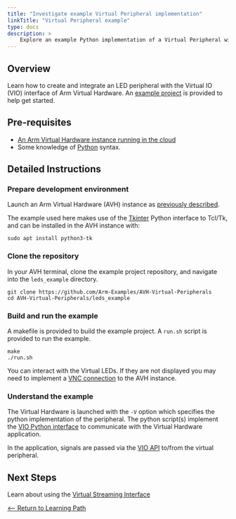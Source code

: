 ```yaml
---
title: "Investigate example Virtual Peripheral implementation"
linkTitle: "Virtual Peripheral example"
type: docs
description: >
    Explore an example Python implementation of a Virtual Peripheral with Arm Virtual Hardware and Virtual IO.
---
```

## Overview

Learn how to create and integrate an LED peripheral with the Virtual IO (VIO) interface of Arm Virtual Hardware. An [example project](https://github.com/Arm-Examples/AVH-Virtual-Peripherals) is provided to help get started.

## Pre-requisites

* [An Arm Virtual Hardware instance running in the cloud](/iot/aws/launch)
* Some knowledge of [Python](https://www.python.org/) syntax.

## Detailed Instructions

### Prepare development environment

Launch an Arm Virtual Hardware (AVH) instance as [previously described](/iot/aws/launch).

The example used here makes use of the [Tkinter](https://docs.python.org/3/library/tkinter.html) Python interface to Tcl/Tk, and can be installed in the AVH instance with:
```console
sudo apt install python3-tk
```
### Clone the repository

In your AVH terminal, clone the example project repository, and navigate into the `leds_example` directory.
```console
git clone https://github.com/Arm-Examples/AVH-Virtual-Peripherals
cd AVH-Virtual-Peripherals/leds_example
```
### Build and run the example

A makefile is provided to build the example project. A `run.sh` script is provided to run the example.
```console
make
./run.sh
```
You can interact with the Virtual LEDs. If they are not displayed you may need to implement a [VNC connection](/iot/avh/launch/#vnc) to the AVH instance.

### Understand the example

The Virtual Hardware is launched with the `-V` option which specifies the python implementation of the peripheral. The python script(s) implement the [VIO Python interface](https://arm-software.github.io/AVH/main/simulation/html/group__arm__vio__py.html) to communicate with the Virtual Hardware application.

In the application, signals are passed via the [VIO API](https://arm-software.github.io/AVH/main/simulation/html/group__arm__vio__api.html) to/from the virtual peripheral.

## Next Steps

Learn about using the [Virtual Streaming Interface](#)

[<-- Return to Learning Path](/iot/peripherals/#sections)